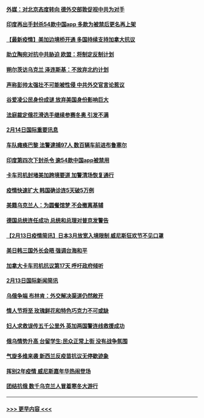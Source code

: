 #### [外媒：对北京态度转向 德外交部敦促视中共为对手](../pages/prog202/a103347723.md?t=02150450) 
#### [印度再出手封杀54款中国app 多款为被禁后更名再上架](../pages/prog202/a103347706.md?t=02150450) 
#### [【最新疫情】美加边境桥开通 多国持续支持加拿大抗议](../pages/prog202/a103347658.md?t=02150450) 
#### [助立陶宛对抗中共胁迫 欧盟：将制定反制计划](../pages/prog202/a103347627.md?t=02150450) 
#### [朔尔茨访乌克兰 泽连斯基：不放弃北约计划](../pages/prog202/a103347630.md?t=02150450) 
#### [声称彭帅太强壮不可能被性侵 中共外交官言论惹议](../pages/prog202/a103347464.md?t=02150450) 
#### [谷爱凌公民身份成谜 放弃美国身份影响巨大](../pages/prog202/a103347471.md?t=02150450) 
#### [法庭裁定俄花滑选手继续参赛冬奥 引发不满](../pages/prog202/a103347451.md?t=02150450) 
#### [2月14日国际重要讯息](../pages/prog202/a103347411.md?t=02150450) 
#### [车队瘫痪巴黎 法警逮捕97人 数百辆车前进布鲁塞尔](../pages/prog202/a103347258.md?t=02150450) 
#### [印度第四次下封杀令 逾54款中国app被禁用](../pages/prog202/a103347212.md?t=02150450) 
#### [卡车司机封堵美加跨境要道 加警清场恢复通行](../pages/prog202/a103347228.md?t=02150450) 
#### [疫情快速扩大 韩国确诊连5天破5万例](../pages/prog202/a103347220.md?t=02150450) 
#### [美籍乌克兰人：为圆餐馆梦 不会撤离基辅](../pages/prog202/a103347099.md?t=02150450) 
#### [德国总统连任成功 总统和总理对普京发警告](../pages/prog202/a103347105.md?t=02150450) 
#### [【2月13日疫情简讯】日本3月放宽入境限制 威尼斯狂欢节不见口罩](../pages/prog202/a103347075.md?t=02150450) 
#### [美日韩三国外长会晤 强调台海和平](../pages/prog202/a103347070.md?t=02150450) 
#### [加拿大卡车司机抗议第17天 呼吁政府倾听](../pages/prog202/a103346958.md?t=02150450) 
#### [2月13日国际新闻简讯](../pages/prog202/a103346964.md?t=02150450) 
#### [乌俄争端 布林肯：外交解决渠道仍然敞开](../pages/prog202/a103346939.md?t=02150450) 
#### [情人节将至 玫瑰鲜花和特色巧克力不可或缺](../pages/prog202/a103346930.md?t=02150450) 
#### [妇人求救误传五千公里外 英加两国警连线救援成功](../pages/prog202/a103346911.md?t=02150450) 
#### [俄乌情势升高 台留学生:民众正常上街 没有战争氛围](../pages/prog202/a103346902.md?t=02150450) 
#### [气旋多维来袭 新西兰反疫苗抗议无停歇迹象](../pages/prog202/a103346857.md?t=02150450) 
#### [挥别2年疫情 威尼斯嘉年华热闹登场](../pages/prog202/a103346839.md?t=02150450) 
#### [团结抗俄 数千乌克兰人冒着寒冬大游行](../pages/prog202/a103346814.md?t=02150450) 

----
#### [ >>> 更早内容 <<< ](../indexes/prog202-earlier.md)
